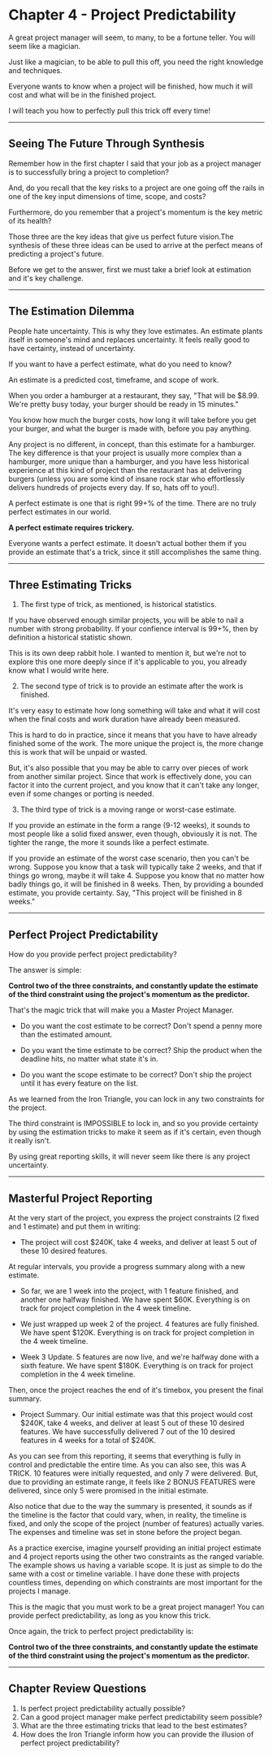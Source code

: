 # Chapter 4 - Project Predictability

A great project manager will seem, to many, to be a fortune teller. You will seem like a magician.

Just like a magician, to be able to pull this off, you need the right knowledge and techniques.

Everyone wants to know when a project will be finished, how much it will cost and what will be in the finished project.

I will teach you how to perfectly pull this trick off every time!

---

## Seeing The Future Through Synthesis

Remember how in the first chapter I said that your job as a project manager is to successfully bring a project to completion?

And, do you recall that the key risks to a project are one going off the rails in one of the key input dimensions of time, scope, and costs?

Furthermore, do you remember that a project's momentum is the key metric of its health?

Those three are the key ideas that give us perfect future vision.The synthesis of these three ideas can be used to arrive at the perfect means of predicting a project's future.

Before we get to the answer, first we must take a brief look at estimation and it's key challenge.

---

## The Estimation Dilemma

People hate uncertainty. This is why they love estimates. An estimate plants itself in someone's mind and replaces uncertainty. It feels really good to have certainty, instead of uncertainty.

If you want to have a perfect estimate, what do you need to know?

An estimate is a predicted cost, timeframe, and scope of work.

When you order a hamburger at a restaurant, they say, "That will be $8.99. We're pretty busy today, your burger should be ready in 15 minutes."

You know how much the burger costs, how long it will take before you get your burger, and what the burger is made with, before you pay anything.

Any project is no different, in concept, than this estimate for a hamburger. The key difference is that your project is usually more complex than a hamburger, more unique than a hamburger, and you have less historical experience at this kind of project than the restaurant has at delivering burgers (unless you are some kind of insane rock star who effortlessly delivers hundreds of projects every day. If so, hats off to you!).

A perfect estimate is one that is right 99+% of the time. There are no truly perfect estimates in our world.

**A perfect estimate requires trickery.**

Everyone wants a perfect estimate. It doesn't actual bother them if you provide an estimate that's a trick, since it still accomplishes the same thing.

---

## Three Estimating Tricks

1. The first type of trick, as mentioned, is historical statistics.

If you have observed enough similar projects, you will be able to nail a number with strong probability. If your confience interval is 99+%, then by definition a historical statistic shown.

This is its own deep rabbit hole. I wanted to mention it, but we're not to explore this one more deeply since if it's applicable to you, you already know what I would write here.

2. The second type of trick is to provide an estimate after the work is finished.

It's very easy to estimate how long something will take and what it will cost when the final costs and work duration have already been measured.

This is hard to do in practice, since it means that you have to have already finished some of the work. The more unique the project is, the more change this is work that will be unpaid or wasted.

But, it's also possible that you may be able to carry over pieces of work from another similar project. Since that work is effectively done, you can factor it into the current project, and you know that it can't take any longer, even if some changes or porting is needed.

3. The third type of trick is a moving range or worst-case estimate.

If you provide an estimate in the form a range (9-12 weeks), it sounds to most people like a solid fixed answer, even though, obviously it is not. The tighter the range, the more it sounds like a perfect estimate.

If you provide an estimate of the worst case scenario, then you can't be wrong. Suppose you know that a task will typically take 2 weeks, and that if things go wrong, maybe it will take 4. Suppose you know that no matter how badly things go, it will be finished in 8 weeks. Then, by providing a bounded estimate, you provide certainty. Say, "This project will be finished in 8 weeks."

---

## Perfect Project Predictability

How do you provide perfect project predictability?

The answer is simple:

**Control two of the three constraints, and constantly update the estimate of the third constraint using the project's momentum as the predictor.**

That's the magic trick that will make you a Master Project Manager.

- Do you want the cost estimate to be correct? Don't spend a penny more than the estimated amount.

- Do you want the time estimate to be correct? Ship the product when the deadline hits, no matter what state it's in.

- Do you want the scope estimate to be correct? Don't ship the project until it has every feature on the list.

As we learned from the Iron Triangle, you can lock in any two constraints for the project.

The third constraint is IMPOSSIBLE to lock in, and so you provide certainty by using the estimation tricks to make it seem as if it's certain, even though it really isn't.

By using great reporting skills, it will never seem like there is any project uncertainty.

---

## Masterful Project Reporting

At the very start of the project, you express the project constraints (2 fixed and 1 estimate) and put them in writing:

- The project will cost $240K, take 4 weeks, and deliver at least 5 out of these 10 desired features.

At regular intervals, you provide a progress summary along with a new estimate.

- So far, we are 1 week into the project, with 1 feature finished, and another one halfway finished. We have spent $60K. Everything is on track for project completion in the 4 week timeline.

- We just wrapped up week 2 of the project. 4 features are fully finished. We have spent $120K. Everything is on track for project completion in the 4 week timeline.

- Week 3 Update. 5 features are now live, and we're halfway done with a sixth feature. We have spent $180K. Everything is on track for project completion in the 4 week timeline.

Then, once the project reaches the end of it's timebox, you present the final summary.

- Project Summary. Our initial estimate was that this project would cost $240K, take 4 weeks, and deliver at least 5 out of these 10 desired features. We have successfully delivered 7 out of the 10 desired features in 4 weeks for a total of $240K.

As you can see from this reporting, it seems that everything is fully in control and predictable the entire time. As you can also see, this was A TRICK. 10 features were initially requested, and only 7 were delivered. But, due to providing an estimate range, it feels like 2 BONUS FEATURES were delivered, since only 5 were promised in the initial estimate.

Also notice that due to the way the summary is presented, it sounds as if the timeline is the factor that could vary, when, in reality, the timeline is fixed, and only the scope of the project (number of features) actually varies. The expenses and timeline was set in stone before the project began.

As a practice exercise, imagine yourself providing an initial project estimate and 4 project reports using the other two constraints as the ranged variable. The example shows us having a variable scope. It is just as simple to do the same with a cost or timeline variable. I have done these with projects countless times, depending on which constraints are most important for the projects I manage.

This is the magic that you must work to be a great project manager! You can provide perfect predictability, as long as you know this trick.

Once again, the trick to perfect project predictability is:

**Control two of the three constraints, and constantly update the estimate of the third constraint using the project's momentum as the predictor.**

---

## Chapter Review Questions
1. Is perfect project predictability actually possible?
2. Can a good project manager make perfect predictability seem possible?
3. What are the three estimating tricks that lead to the best estimates?
4. How does the Iron Triangle inform how you can provide the illusion of perfect project predictability?
